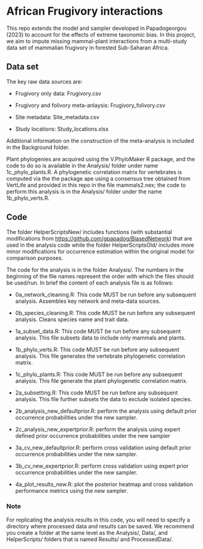 # African Frugivory interactions

This repo extends the model and sampler developed in Papadogeorgou (2023) to account for the effects of extreme taxonomic bias. In this project, we aim to impute missing mammal-plant interactions from a multi-study data set of mammalian frugivory in forested Sub-Saharan Africa.

## Data set

The key raw data sources are:

-   Frugivory only data: Frugivory.csv

-   Frugivory and folivory meta-anlaysis: Frugivory_folivory.csv

-   Site metadata: Site_metadata.csv

-   Study locations: Study_locations.xlsx

Additional information on the construction of the meta-analysis is included in the Background folder.

Plant phylogenies are acquired using the V.PhyloMaker R package, and the code to do so is available in the Analysis/ folder under name 1c_phylo_plants.R. A phylogenetic correlation matrix for vertebrates is computed via the the package ape using a consensus tree obtained from VertLife and provided in this repo in the file mammals2.nex; the code to perform this analysis is in the Analysis/ folder under the name 1b_phylo_verts.R.

## Code

The folder HelperScriptsNew/ includes functions (with substantial modifications from <https://github.com/gpapadog/BiasedNetwork>) that are used in the analysis code while the folder HelperScriptsOld/ includes more minor modifications for occurrence estimation within the original model for comparison purposes.

The code for the analysis is in the folder Analysis/. The numbers in the beginning of the file names represent the order with which the files should be used/run. In brief the content of each analysis file is as follows:

-   0a_network_cleaning.R: This code MUST be run before any subsequent analysis. Assembles key network and meta-data sources.

-   0b_species_cleaning.R: This code MUST be run before any subsequent analysis. Cleans species name and trait data.

-   1a_subset_data.R: This code MUST be run before any subsequent analysis. This file subsets data to include only mammals and plants.

-   1b_phylo_verts.R: This code MUST be run before any subsequent analysis. This file generates the vertebrate phylogenetic correlation matrix.

-   1c_phylo_plants.R: This code MUST be run before any subsequent analysis. This file generate the plant phylogenetic correlation matrix.

-   2a_subsetting.R: This code MUST be run before any subsequent analysis. This file further subsets the data to exclude isolated species.

-   2b_analysis_new_defaultprior.R: perform the analysis using default prior occurrence probabilities under the new sampler.

-   2c_analysis_new_expertprior.R: perform the analysis using expert defined prior occurrence probabilities under the new sampler

-   3a_cv_new_defaultprior.R: perform cross validation using default prior occurrence probabilities under the new sampler.

-   3b_cv_new_expertprior.R: perform cross validation using expert prior occurrence probabilities under the new sampler.

-   4a_plot_results_new.R: plot the posterior heatmap and cross validation performance metrics using the new sampler.

### Note

For replicating the analysis results in this code, you will need to specify a directory where processed data and results can be saved. We recommend you create a folder at the same level as the Analysis/, Data/, and HelperScripts/ folders that is named Results/ and ProcessedData/.
